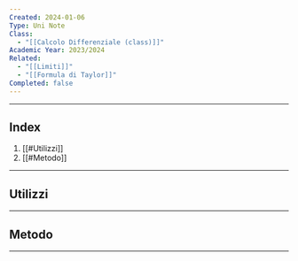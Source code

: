 ```yaml
---
Created: 2024-01-06
Type: Uni Note
Class:
  - "[[Calcolo Differenziale (class)]]"
Academic Year: 2023/2024
Related:
  - "[[Limiti]]"
  - "[[Formula di Taylor]]"
Completed: false
---
```

---
## Index
1. [[#Utilizzi]]
2. [[#Metodo]]

---
## Utilizzi



---
## Metodo


---
